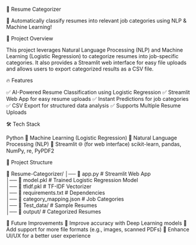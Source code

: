 📄 Resume Categorizer

🚀 Automatically classify resumes into relevant job categories using NLP & Machine Learning!

📌 Project Overview

This project leverages Natural Language Processing (NLP) and Machine Learning (Logistic Regression) to categorize resumes into job-specific categories. It also provides a Streamlit web interface for easy file uploads and allows users to export categorized results as a CSV file.

🔥 Features

✅ AI-Powered Resume Classification using Logistic Regression
✅ Streamlit Web App for easy resume uploads
✅ Instant Predictions for job categories
✅ CSV Export for structured data analysis
✅ Supports Multiple Resume Uploads

🛠️ Tech Stack

Python 🐍
Machine Learning (Logistic Regression) 🤖
Natural Language Processing (NLP) 📝
Streamlit 🌐 (for web interface)
scikit-learn, pandas, NumPy, re, PyPDF2


📂 Project Structure

📁 Resume-Categorizer/
│── 📄 app.py                # Streamlit Web App  
│── 📄 model.pkl             # Trained Logistic Regression Model  
│── 📄 tfidf.pkl             # TF-IDF Vectorizer  
│── 📄 requirements.txt      # Dependencies  
│── 📄 category_mapping.json # Job Categories  
│── 📁 Test_data/                 # Sample Resumes  
│── 📁 output/               # Categorized Resumes  

🎯 Future Improvements
🔹 Improve accuracy with Deep Learning models
🔹 Add support for more file formats (e.g., images, scanned PDFs)
🔹 Enhance UI/UX for a better user experience